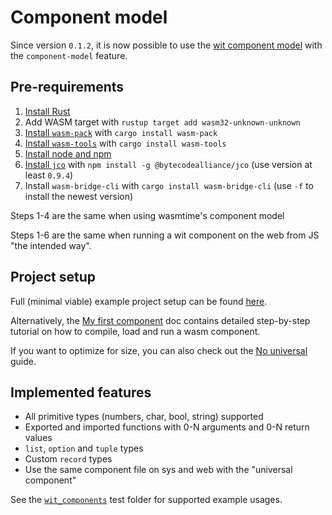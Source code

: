 # Component model

Since version `0.1.2`, it is now possible to use the [wit component model](https://github.com/WebAssembly/component-model/blob/main/design/mvp/WIT.md) with the `component-model` feature.

## Pre-requirements

1. [Install Rust](https://www.rust-lang.org/tools/install)
2. Add WASM target with `rustup target add wasm32-unknown-unknown`
3. [Install `wasm-pack`](https://rustwasm.github.io/wasm-pack/installer) with `cargo install wasm-pack`
4. [Install `wasm-tools`](https://github.com/bytecodealliance/wasm-tools) with `cargo install wasm-tools`
5. [Install node and npm](https://nodejs.org/en/download)
6. [Install `jco`](https://github.com/bytecodealliance/jco) with `npm install -g @bytecodealliance/jco` (use version at least `0.9.4`)
7. Install `wasm-bridge-cli` with `cargo install wasm-bridge-cli` (use `-f` to install the newest version)

Steps 1-4 are the same when using wasmtime's component model

Steps 1-6 are the same when running a wit component on the web from JS "the intended way".

## Project setup

Full (minimal viable) example project setup can be found [here](https://github.com/kajacx/wasm-playground/tree/wasm-bridge-02).

Alternatively, the [My first component](CM/my_first_component.md) doc
contains detailed step-by-step tutorial on how to compile, load and run a wasm component.

If you want to optimize for size, you can also check out
the [No universal](CM/no_universal.md) guide.

## Implemented features

- All primitive types (numbers, char, bool, string) supported
- Exported and imported functions with 0-N arguments and 0-N return values
- `list`, `option` and `tuple` types
- Custom `record` types
- Use the same component file on sys and web with the "universal component"

See the [`wit_components`](/tests/wit_components) test folder for supported example usages.
